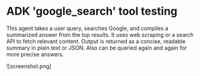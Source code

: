 # ADK 'google_search' tool testing 
This agent takes a user query, searches Google, and compiles a summarized answer from the top results.
It uses web scraping or a search API to fetch relevant content.
Output is returned as a concise, readable summary in plain text or JSON.
Also can be queried again and again for more precise answers.


![screenshot.png]
